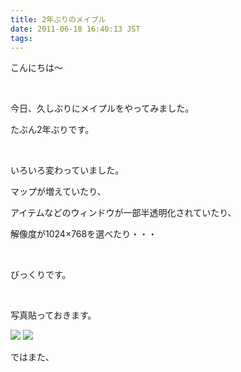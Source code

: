 ```yaml
---
title: 2年ぶりのメイプル
date: 2011-06-18 16:40:13 JST
tags: 
---
```

<p>こんにちは～</p>
<p>&nbsp;</p>
<p>今日、久しぶりにメイプルをやってみました。</p>
<p>たぶん2年ぶりです。</p>
<p>&nbsp;</p>
<p>いろいろ変わっていました。</p>
<p>マップが増えていたり、</p>
<p>アイテムなどのウィンドウが一部半透明化されていたり、</p>
<p>解像度が1024×768を選べたり・・・</p>
<p>&nbsp;</p>
<p>びっくりです。</p>
<p>&nbsp;</p>
<p>写真貼っておきます。</p>
<img src="https://lh4.googleusercontent.com/-txp9B58ahcQ/TfxQmZhCWqI/AAAAAAAAAi0/_qWD4saT0bM/s640/Maple110618_145659.jpg" />
<img src="https://lh5.googleusercontent.com/-yiYkIAJvxt8/TfxQmlnKq2I/AAAAAAAAAi4/3xjpE0sxTFc/s640/Maple110618_145837.jpg" />
<p>ではまた、</p>

